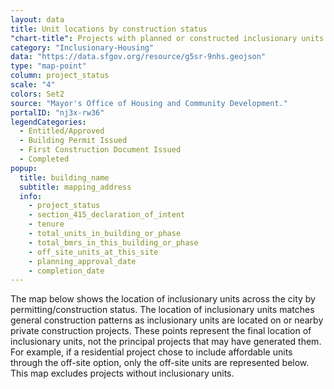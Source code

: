```yaml
---
layout: data
title: Unit locations by construction status
"chart-title": Projects with planned or constructed inclusionary units 
category: "Inclusionary-Housing"
data: "https://data.sfgov.org/resource/g5sr-9nhs.geojson"
type: "map-point"
column: project_status
scale: "4"
colors: Set2
source: "Mayor's Office of Housing and Community Development."
portalID: "nj3x-rw36"
legendCategories:
  - Entitled/Approved
  - Building Permit Issued
  - First Construction Document Issued
  - Completed
popup:
  title: building_name
  subtitle: mapping_address
  info: 
    - project_status
    - section_415_declaration_of_intent
    - tenure
    - total_units_in_building_or_phase
    - total_bmrs_in_this_building_or_phase
    - off_site_units_at_this_site
    - planning_approval_date
    - completion_date
---
```


The map below shows the location of inclusionary units across the city by permitting/construction status. The location of inclusionary units matches general construction patterns as inclusionary units are located on or nearby private construction projects. These points represent the final location of inclusionary units, not the principal projects that may have generated them. For example, if a residential project chose to include affordable units through the off-site option, only the off-site units are represented below. This map excludes projects without inclusionary units.
